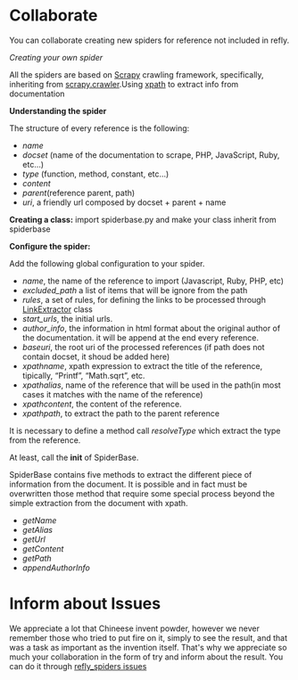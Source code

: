 Collaborate
===========
You can collaborate creating new spiders for reference not included in refly.


*Creating your own spider*

All the spiders are based on [Scrapy](http://doc.scrapy.org/) crawling framework, specifically, inheriting from [scrapy.crawler](http://doc.scrapy.org/en/latest/topics/api.html?highlight=crawler#module-scrapy.crawler).Using [xpath](http://www.w3schools.com/xpath/xpath_functions.asp) to extract info from documentation

**Understanding the spider**

The structure of every reference is the following:

* _name_
* _docset_ (name of the documentation to scrape, PHP, JavaScript, Ruby, etc...)
* _type_ (function, method, constant, etc...)
* _content_
* _parent_(reference parent, path)
* _uri_, a friendly url composed by docset + parent + name


**Creating a class:**
import spiderbase.py and make your class inherit from spiderbase


**Configure the spider:**

Add the following global configuration to your spider.

* _name_, the name of the reference to import (Javascript, Ruby, PHP, etc)
* _excluded_path_  a list of items that will be ignore from the path
* _rules_, a set of rules, for defining the links to be processed through [LinkExtractor](http://doc.scrapy.org/en/latest/topics/link-extractors.html) class
* _start_urls_, the initial urls.
* _author_info_, the information in html format about the original author of the documentation. it will be append at the end every reference.
* _baseuri_, the root uri of the processed references (if path does not contain docset, it shoud be added here)
* _xpathname_, xpath expression to extract the title of the reference, tipically, “Printf”, “Math.sqrt”, etc.
* _xpathalias_, name of the reference that will be used in the path(in most cases it matches with the name of the reference)
* _xpathcontent_, the content of the reference.
* _xpathpath_, to extract the path to the parent reference

It is necessary to define a method call _resolveType_ which extract the type from the reference.

At least, call the __init__ of SpiderBase.


SpiderBase contains five methods to extract the different piece of information from the document. It is possible and in fact must be overwritten those method that require some special process beyond the simple extraction from the document with xpath.

* _getName_
* _getAlias_
* _getUrl_
* _getContent_
* _getPath_
* _appendAuthorInfo_


Inform about Issues
===================

We appreciate a lot that Chineese invent powder, however we never remember those who tried to put fire on it, simply to see the result, and that was a task as important as the invention itself. That's why we appreciate so much your collaboration in the form of try and inform about the result. You can do it through [refly_spiders issues](https://github.com/Xuaps/refly_spiders/issues)
